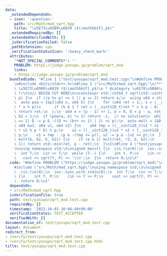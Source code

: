 ```yaml
---
data:
  _extendedDependsOn:
  - icon: ':question:'
    path: src/Math/mod_sqrt.hpp
    title: "\u5E73\u65B9\u6839 ($\\mathbb{F}_p$)"
  _extendedRequiredBy: []
  _extendedVerifiedWith: []
  _isVerificationFailed: false
  _pathExtension: cpp
  _verificationStatusIcon: ':heavy_check_mark:'
  attributes:
    '*NOT_SPECIAL_COMMENTS*': ''
    PROBLEM: https://judge.yosupo.jp/problem/sqrt_mod
    links:
    - https://judge.yosupo.jp/problem/sqrt_mod
  bundledCode: "#line 1 \"test/yosupo/sqrt_mod.test.cpp\"\n#define PROBLEM \"https://judge.yosupo.jp/problem/sqrt_mod\"\
    \n#include <bits/stdc++.h>\n#line 3 \"src/Math/mod_sqrt.hpp\"\n/**\n * @title\
    \ \u5E73\u65B9\u6839 ($\\mathbb{F}_p$)\n * @category \u6570\u5B66\n * O(log p)\n\
    \ */\n\n// BEGIN CUT HERE\n\nconstexpr std::int64_t sqrt(std::uint64_t a, std::uint64_t\
    \ p) {\n  if ((a %= p) <= 1 || p == 2) return a;\n  using u64 = std::uint64_t;\n\
    \  auto pow = [&p](u64 x, u64 k) {\n    for (u64 ret = 1;; x = (__uint128_t)x\
    \ * x % p)\n      if (k & 1 ? ret = (__uint128_t)ret * x % p : 0; !(k >>= 1))\
    \ return ret;\n  };\n  u64 e = (p - 1) >> 1, b = 0, D = p - a, ret = 1, r2 = 0,\
    \ b2 = 1;\n  if (pow(a, e) != 1) return -1;  // no solution\n  while (pow(D, e)\
    \ == 1) D -= p & -((D += (b++ << 1) | 1) >= p);\n  auto mult = [&D, &p](u64 &u1,\
    \ u64 &u2, u64 v1, u64 v2) {\n    u64 tmp = ((__uint128_t)u1 * v1 + (__uint128_t)u2\
    \ * v2 % p * D) % p;\n    u2 = ((__uint128_t)u1 * v2 + (__uint128_t)u2 * v1) %\
    \ p;\n    u1 = tmp - (p & -(tmp >= p)), u2 -= p & -(u2 >= p);\n  };\n  for (++e;;\
    \ mult(b, b2, b, b2)) {\n    if (e & 1) mult(ret, r2, b, b2);\n    if (!(e >>=\
    \ 1)) return std::min(ret, p - ret);\n  }\n}\n#line 4 \"test/yosupo/sqrt_mod.test.cpp\"\
    \nusing namespace std;\n\nsigned main() {\n  cin.tie(0);\n  ios::sync_with_stdio(0);\n\
    \  int T;\n  cin >> T;\n  while (T--) {\n    int Y, P;\n    cin >> Y >> P;\n \
    \   cout << sqrt(Y, P) << '\\n';\n  }\n  return 0;\n}\n"
  code: "#define PROBLEM \"https://judge.yosupo.jp/problem/sqrt_mod\"\n#include <bits/stdc++.h>\n\
    #include \"src/Math/mod_sqrt.hpp\"\nusing namespace std;\n\nsigned main() {\n\
    \  cin.tie(0);\n  ios::sync_with_stdio(0);\n  int T;\n  cin >> T;\n  while (T--)\
    \ {\n    int Y, P;\n    cin >> Y >> P;\n    cout << sqrt(Y, P) << '\\n';\n  }\n\
    \  return 0;\n}"
  dependsOn:
  - src/Math/mod_sqrt.hpp
  isVerificationFile: true
  path: test/yosupo/sqrt_mod.test.cpp
  requiredBy: []
  timestamp: '2022-10-03 10:06:49+09:00'
  verificationStatus: TEST_ACCEPTED
  verifiedWith: []
documentation_of: test/yosupo/sqrt_mod.test.cpp
layout: document
redirect_from:
- /verify/test/yosupo/sqrt_mod.test.cpp
- /verify/test/yosupo/sqrt_mod.test.cpp.html
title: test/yosupo/sqrt_mod.test.cpp
---
```

